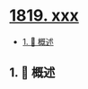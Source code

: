 # [1819. xxx](https://github.com/Tdahuyou/TNotes.leetcode/tree/main/notes/1819.%20xxx)

<!-- region:toc -->

- [1. 📝 概述](#1--概述)

<!-- endregion:toc -->

## 1. 📝 概述
